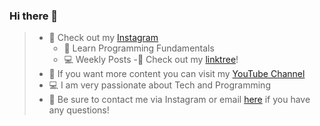 ### Hi there 👋

<!--
**some-one-who-codez/some-one-who-codez** is a ✨ _special_ ✨ repository because its `README.md` (this file) appears on your GitHub profile.

Here are some ideas to get you started:

- 🔭 I’m currently working on ...
- 🌱 I’m currently learning ...
- 👯 I’m looking to collaborate on ...
- 🤔 I’m looking for help with ...
- 💬 Ask me about ...
- 📫 How to reach me: ...
- 😄 Pronouns: ...
- ⚡ Fun fact: ...
-->

> - 📸 Check out my [Instagram](https://www.instagram.com/some.one.who.codez/)
>   - 🧠 Learn Programming Fundamentals
>   - 💻 Weekly Posts
> -🔗 Check out my [linktree](https://linktr.ee/some.one.who.codez)!
> - 🔭 If you want more content you can visit my [YouTube Channel](https://www.youtube.com/channel/UCgzDyB6FRT2sNhh0QhB7gtQ)
> - 💻 I am very passionate about Tech and Programming
> - 👯 Be sure to contact me via Instagram or email [here](mailto:tminustech1@gmail.com) if you have any questions!
